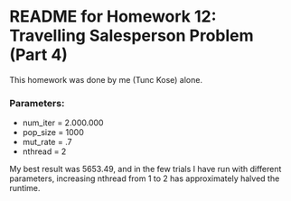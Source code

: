 # README for Homework 12: Travelling Salesperson Problem (Part 4)
This homework was done by me (Tunc Kose) alone.

### Parameters:
* num_iter = 2.000.000
* pop_size = 1000
* mut_rate = .7
* nthread = 2

My best result was 5653.49, and in the few trials I have run with different parameters, increasing nthread from 1 to 2 has approximately halved the runtime.
